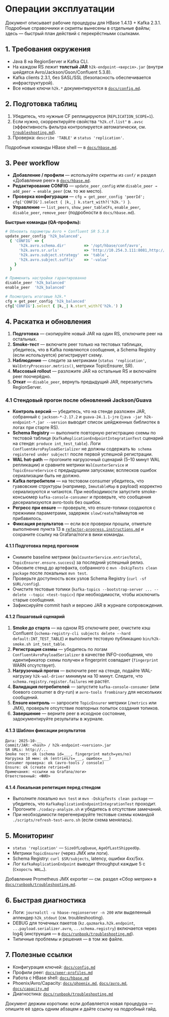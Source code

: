 # Операции эксплуатации

Документ описывает рабочие процедуры для HBase 1.4.13 + Kafka 2.3.1. Подробные справочники и скрипты вынесены в отдельные файлы; здесь — быстрый план действий с перекрёстными ссылками.

## 1. Требования окружения

- Java 8 на RegionServer и Kafka CLI.
- На каждом RS лежит **толстый JAR** `h2k-endpoint-<версія>.jar` (внутри шейдятся Avro/Jackson/Gson/Confluent 5.3.8).
- Kafka clients 2.3.1, без SASL/SSL (безопасность обеспечивается инфраструктурой).
- Все новые ключи `h2k.*` документируются в [`docs/config.md`](../config.md).

## 2. Подготовка таблиц

1. Убедитесь, что нужные CF реплицируются (`REPLICATION_SCOPE=1`).
2. Если нужно, скорректируйте свойства `"h2k.cf.list"` в `.avsc` (эффективность фильтра контролируется автоматически, см. [`troubleshooting.md`](troubleshooting.md)).
3. Проверка: `describe 'TABLE'` и `status 'replication'`.

Подробные команды HBase shell — в [`docs/hbase.md`](../hbase.md).

## 3. Peer workflow

- **Добавление / профили** — используйте скрипты из `conf/` и раздел «Добавление peer» в [`docs/hbase.md`](../hbase.md#добавление-peer).
- **Редактирование CONFIG** — `update_peer_config` или `disable_peer → add_peer → enable_peer` (см. то же место).
- **Проверка конфигурации** — `cfg = get_peer_config 'peerId'; cfg['CONFIG'].select { |k,_| k.start_with?('h2k.') }`.
- **Управление** — `list_peers`, `show_peer_tableCFs`, `enable_peer`, `disable_peer`, `remove_peer` (подробности в `docs/hbase.md`).

**Быстрые команды (QA-профиль):**

```ruby
# Обновить параметры Avro + Confluent SR 5.3.8
update_peer_config 'h2k_balanced',
  { 'CONFIG' => {
      'h2k.avro.schema.dir'        => '/opt/hbase/conf/avro',
      'h2k.avro.sr.urls'           => 'http://10.254.3.111:8081,http://10.254.3.112:8081,http://10.254.3.113:8081',
      'h2k.avro.subject.strategy'  => 'table',
      'h2k.avro.subject.suffix'    => '-value'
    }
  }

# Применить настройки гарантированно
disable_peer 'h2k_balanced'
enable_peer  'h2k_balanced'

# Посмотреть итоговые h2k.*
cfg = get_peer_config 'h2k_balanced'
cfg['CONFIG'].select { |k,_| k.start_with?('h2k.') }
```

## 4. Раскатка и обновления

1. **Подготовка** — скопируйте новый JAR на один RS, отключите peer на остальных.
2. **Smoke-тест** — включите peer только на тестовых таблицах, убедитесь, что в Kafka появляются сообщения, а Schema Registry (если используется) регистрирует схему.
3. **Наблюдение** — следите за метриками (`status 'replication'`, `WalEntryProcessor.metrics()`, метрики TopicEnsurer, SR).
4. **Массовый rollout** — разложите JAR на остальные RS и включайте peer поочерёдно.
5. **Откат** — `disable_peer`, вернуть предыдущий JAR, перезапустить RegionServer.

### 4.1 Стендовый прогон после обновлений Jackson/Guava

- **Контроль версий** — убедитесь, что на стенде разложен JAR, собранный с `jackson-*-2.17.2` и `guava-24.1.1-jre` (`java -jar h2k-endpoint-*.jar --version` выводит список шейдженных библиотек в логах при старте RS).
- **Schema Registry** — выполните повторную регистрацию схемы по тестовой таблице (`KafkaReplicationEndpointIntegrationTest` сценарий на стенде: `produce int_test_table`). Логи `ConfluentAvroPayloadSerializer` не должны содержать `No schema registered under subject!` после первой успешной регистрации.
- **WAL hot-path** — прогоните нагрузочный сценарий (5–10 минут WAL репликации) и сравните метрики `WalCounterService` и `TopicEnsureService` с предыдущими запусками; всплесков ошибок сериализации быть не должно.
- **Kafka потребители** — на тестовом consumer убедитесь, что гуавовские структуры (например, `ImmutableMap` в payload) корректно сериализуются и читаются. При необходимости запустите smoke-консьюмер `kafka-console-consumer` и проверьте, что сообщения десериализуются avro-tools без ошибок.
- **Регресс при ensure** — проверьте, что ensure-топики создаются с прежними параметрами, задержек `slowCreate`/таймаутов не прибавилось.
- **Фиксация результатов** — если все проверки прошли, отметьте выполнение пункта 13 в [`refactor-progress.instructions.md`](../../.github/instructions/refactor-progress.instructions.md) и сохраните ссылку на Grafana/логи в вики команды.

#### 4.1.1 Подготовка перед прогоном

- Снимите baseline метрики (`WalCounterService.entriesTotal`, `TopicEnsurer.ensure.success`) за последний успешный релиз.
- Обновите стенд до артефакта, собранного с `mvn -DskipTests clean package` после локальных `mvn test`.
- Проверьте доступность всех узлов Schema Registry (`curl -sf $URL/config`).
- Очистите тестовые топики (`kafka-topics --bootstrap-server ... --delete --topic <test-topic>`) при необходимости, чтобы исключить старые сообщения.
- Зафиксируйте commit hash и версию JAR в журнале сопровождения.

#### 4.1.2 Пошаговый сценарий

1. **Smoke до старта** — на одном RS отключите peer, очистите кэш Confluent (`schema-registry-cli subjects delete --hard default:INT_TEST_TABLE`) и выполните тестовую публикацию `bin/h2k-smoke.sh int_test_table`.
2. **Регистрация схемы** — убедитесь по логам `ConfluentAvroPayloadSerializer` в качестве INFO-сообщения, что идентификатор схемы получен и fingerprint совпадает (`fingerprint` WARN отсутствует).
3. **Нагрузочный прогон** — включите peer на стенде, подайте WAL-нагрузку `h2k-wal-driver` минимум на 10 минут. Следите, что `schema.registry.register.failures` не растёт.
4. **Валидация потребителей** — запустите `kafka-console-consumer` (или боевого consumer в dry-run) и `avro-tools frombinary` для нескольких сообщений.
5. **Ensure контроль** — запросите `TopicEnsurer` метрики (`/metrics` или JMX), проверьте отсутствие повторных попыток создания топиков.
6. **Завершение** — верните peer в исходное состояние, задокументируйте результаты в журнале.

#### 4.1.3 Шаблон фиксации результатов

```
Дата: 2025-10-__
Commit/JAR: <hash> / h2k-endpoint-<version>.jar
SR URLs: http://...
Smoke тест: ok (schema id=___, fingerprint match=yes/no)
Нагрузка 10 мин: ok (entries/s=___, ошибок=___)
Consumer проверка: ok (avro-tools / console)
Ensure: ok (create retries=0)
Примечания: <ссылки на Grafana/логи>
Ответственный: <ФИО>
```

#### 4.1.4 Локальная репетиция перед стендом

- Выполните локально `mvn test` и `mvn -DskipTests clean package` — убедитесь, что `KafkaReplicationEndpointIntegrationTest` проходит.
- Прогоните `./codacy-analyze.sh` и убедитесь в отсутствии замечаний.
- При необходимости перегенерируйте тестовые схемы командой `./scripts/refresh-test-avro.sh` (если схема менялась).

## 5. Мониторинг

- `status 'replication'` — `SizeOfLogQueue`, `AgeOfLastShippedOp`.
- Метрики `TopicEnsurer` (через JMX или логи).
- Schema Registry: `curl $SR/subjects`, latency, ошибки 4xx/5xx.
- Лог `KafkaReplicationEndpoint` выводит throughput каждые 5 с (`Скорость WAL…`).

Добавление Prometheus JMX exporter — см. раздел «Сбор метрик» в [`docs/runbook/troubleshooting.md`](troubleshooting.md#сбор-метрик-через-prometheus).

## 6. Быстрая диагностика

- Логи: `journalctl -u hbase-regionserver -n 200` или выделенный аппендер `h2k_stdout` (см. troubleshooting).
- DEBUG для точечных пакетов (`kz.qazmarka.h2k.endpoint`, `...payload.serializer.avro`, `...schema.registry`) включается через log4j (инструкция — в [`docs/runbook/troubleshooting.md`](troubleshooting.md#отладочное-логирование-replicationendpoint)).
- Типичные проблемы и решения — в том же файле.

## 7. Полезные ссылки

- Конфигурация ключей: [`docs/config.md`](../config.md)
- Профили peer: [`docs/peer-profiles.md`](../peer-profiles.md)
- Работа с HBase shell: [`docs/hbase.md`](../hbase.md)
- Phoenix/Avro/Capacity: [`docs/phoenix.md`](../phoenix.md), [`docs/avro.md`](../avro.md), [`docs/capacity.md`](../capacity.md)
- Диагностика: [`docs/runbook/troubleshooting.md`](troubleshooting.md)

Документ держим коротким: если добавляется новая процедура — опишите её здесь одним абзацем и дайте ссылку на подробный гайд.
